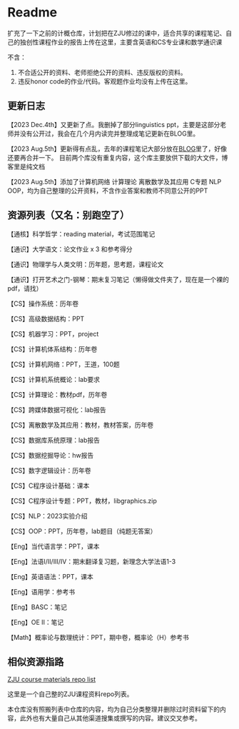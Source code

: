 # Readme

扩充了一下之前的计概仓库，计划把在ZJU修过的课中，适合共享的课程笔记、自己的独创性课程作业的报告上传在这里，主要含英语和CS专业课和数学通识课

不含：

1. 不合适公开的资料、老师拒绝公开的资料、违反版权的资料。
2. 违反honor code的作业/代码。客观题作业均没有上传在这里。

## 更新日志

【2023 Dec.4th】又更新了点。我删掉了部分linguistics ppt，主要是这部分老师并没有公开过，我会在几个月内读完并整理成笔记更新在BLOG里。

【2023 Aug.5th】更新得有点乱，去年的课程笔记大部分放在[BLOG](https://ruoxining.github.io/OBvault/)里了，好像还要再合并一下。
               目前两个库没有重复内容，这个库主要放供下载的大文件，博客里是纯文档

【2023 Aug.5th】添加了计算机网络 计算理论 离散数学及其应用 C专题 NLP OOP，均为自己整理的公开资料，不含作业答案和教师不同意公开的PPT

## 资源列表（又名：别跑空了）

【通核】科学哲学：reading material，考试范围笔记

【通识】大学语文：论文作业 x 3 和参考得分

【通识】物理学与人类文明：历年题，思考题，课程论文

【通识】打开艺术之门-钢琴：期末复习笔记（懒得做文件夹了，现在是一个裸的pdf，请找）

【CS】操作系统：历年卷

【CS】高级数据结构：PPT

【CS】机器学习：PPT，project

【CS】计算机体系结构：历年卷

【CS】计算机网络：PPT，王道，100题

【CS】计算机系统概论：lab要求

【CS】计算理论：教材pdf，历年卷

【CS】跨媒体数据可视化：lab报告

【CS】离散数学及其应用：教材，教材答案，历年卷

【CS】数据库系统原理：lab报告

【CS】数据挖掘导论：hw报告

【CS】数字逻辑设计：历年卷

【CS】C程序设计基础：课本

【CS】C程序设计专题：PPT，教材，libgraphics.zip

【CS】NLP：2023实验介绍

【CS】OOP：PPT，历年卷，lab题目（纯题无答案）

【Eng】当代语言学：PPT，课本

【Eng】法语I/II/III/IV：期末翻译复习题，新理念大学法语1-3

【Eng】英语语法：PPT，课本

【Eng】语用学：参考书

【Eng】BASC：笔记

【Eng】OE II：笔记

【Math】概率论与数理统计：PPT，期中卷，概率论（H）参考书

## 相似资源指路

[ZJU course materials repo list](https://github.com/stars/ruoxining/lists/zju-course-materials)

这里是一个自己整的ZJU课程资料repo列表。

本仓库没有照搬列表中仓库的内容，均为自己分类整理并删除过时资料留下的内容，此外也有大量自己从其他渠道搜集或撰写的内容。建议交叉参考。
